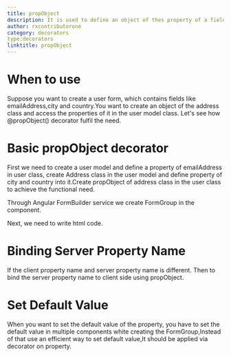 ```yaml
---
title: propObject
description: It is used to define an object of thes property of a field in the model class.
author: rxcontributorone
category: decorators
type:decorators
linktitle: propObject
---
```

# When to use
Suppose you want to create a user form, which contains fields like emailAddress,city and country.You want to create an object of the address class and access the properties of it in the user model class. 
Let's see how @propObject() decorator fulfil the need.

# Basic propObject decorator
First we need to create a user model and define a property of emailAddress in user class, create Address class in the user model and define property of city and country into it.Create propObject of address class in the user class to achieve the functional need.

<div component="app-code" key="propObject-add-model"></div> 

Through Angular FormBuilder service we create FormGroup in the component.

<div component="app-code" key="propObject-add-component"></div> 
Next, we need to write html code.
<div component="app-code" key="propObject-add-html"></div> 
<div component="app-example-runner" ref-component="app-propObject-add"></div>

# Binding Server Property Name
If the client property name and server property name is different. Then to bind the server property name to client side using propObject.

<div component="app-example-runner" ref-component="app-propObject-server" title="Binding server side name with propObject" key="server"></div>

# Set Default Value
When you want to set the default value of the property, you have to set the default value in multiple components white creating the FormGroup,Instead of that use an efficient way to set default value,It should be applied via decorator on property.

<div component="app-example-runner" ref-component="app-propObject-default" title="Setting default value with propObject" key="default"></div>